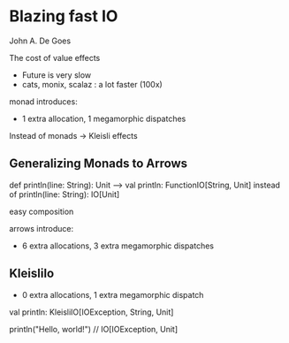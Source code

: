 # Blazing fast IO
John A. De Goes

The cost of value effects
  - Future is very slow
  - cats, monix, scalaz : a lot faster (100x)

monad introduces:
  - 1 extra allocation, 1 megamorphic dispatches

Instead of monads -> Kleisli effects



## Generalizing Monads to Arrows

def println(line: String): Unit     -->     val println: FunctionIO[String, Unit]      instead of println(line: String): IO[Unit]

easy composition

arrows introduce:
  - 6 extra allocations, 3 extra megamorphic dispatches


## KleisliIo

- 0 extra allocations, 1 extra megamorphic dispatch

val println: KleisliIO[IOException, String, Unit]

println("Hello, world!") // IO[IOException, Unit]


